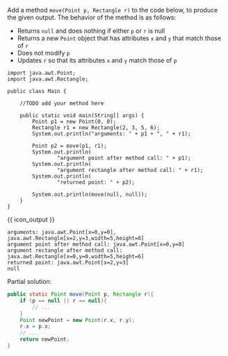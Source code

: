 <panel type="dark" header="###  <small><small>{{ icon_important }} [Key Exercise] pass objects to `move` method</small></small>" expanded >
<question>

Add a method `move(Point p, Rectangle r)` to the code below, to produce the given output. The behavior of the method is as follows:
* Returns `null` and does nothing if either `p` or `r` is null
* Returns a new `Point` object that has attributes `x` and `y` that match those of `r`
* Does not modify `p`
* Updates `r` so that its attributes `x` and `y` match those of `p`

```java{.no-line-numbers}
import java.awt.Point;
import java.awt.Rectangle;

public class Main {

    //TODO add your method here

    public static void main(String[] args) {
        Point p1 = new Point(0, 0);
        Rectangle r1 = new Rectangle(2, 3, 5, 6);
        System.out.println("arguments: " + p1 + ", " + r1);

        Point p2 = move(p1, r1);
        System.out.println(
                "argument point after method call: " + p1);
        System.out.println(
                "argument rectangle after method call: " + r1);
        System.out.println(
                "returned point: " + p2);

        System.out.println(move(null, null));
    }
}
```
{{ icon_output }}
```{.no-line-numbers}
arguments: java.awt.Point[x=0,y=0], java.awt.Rectangle[x=2,y=3,width=5,height=6]
argument point after method call: java.awt.Point[x=0,y=0]
argument rectangle after method call: java.awt.Rectangle[x=0,y=0,width=5,height=6]
returned point: java.awt.Point[x=2,y=3]
null
```

<div slot="hint">

Partial solution:

```java
public static Point move(Point p, Rectangle r){
    if (p == null || r == null){
        // ...
    }
    Point newPoint = new Point(r.x, r.y);
    r.x = p.x;
    // ...
    return newPoint;
}
```

</div>
</question>
</panel>
